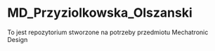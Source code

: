 # MD_Przyziolkowska_Olszanski

To jest repozytorium stworzone na potrzeby przedmiotu Mechatronic Design
